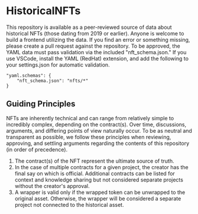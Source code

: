 # HistoricalNFTs

This repository is available as a peer-reviewed source of data about historical NFTs (those dating from 2019 or earlier).  Anyone is welcome to build a frontend utilizing the data.  If you find an error or something missing, please create a pull request against the repository.  To be approved, the YAML data must pass validation via the included 	"nft_schema.json."  If you use VSCode, install the YAML (RedHat) extension, and add the following to your settings.json for automatic validation.

``` 
"yaml.schemas": {
    "nft_schema.json": "nfts/*"
}
```

## Guiding Principles

NFTs are inherently technical and can range from relatively simple to incredibly complex, depending on the contract(s).  Over time, discussions, arguments, and differing points of view naturally occur.  To be as neutral and transparent as possible, we follow these principles when reviewing, approving, and settling arguments regarding the contents of this repository (in order of precedence).



1. The contract(s) of the NFT represent the ultimate source of truth.
2. In the case of multiple contracts for a given project, the creator has the final say on which is official.  Additional contracts can be listed for context and knowledge sharing but not considered separate projects without the creator's approval.
3. A wrapper is valid only if the wrapped token can be unwrapped to the original asset.  Otherwise, the wrapper will be considered a separate project not connected to the historical asset.

